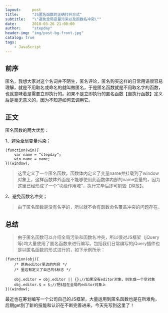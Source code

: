```yaml
---
layout:     post
title:      "JS匿名函数的正确打开方式"
subtitle:   "\"避免全局变量污染以及函数名冲突\""
date:       2018-03-26 21:00:00
author:     "stepday"
header-img: "img/post-bg-front.jpg"
catalog: true
tags:
    - JavaScript
---
```


## 前序
匿名，我想大家对这个名词并不陌生，匿名评论，匿名购买这样的日常用语很容易理解，就是不用取名或命名的就叫做匿名，于是匿名函数就是不用取名字的函数，也就意味着是需要立即执行的。如果不是立即执行的匿名函数【自执行函数】定义后是毫无意义的，因为不知道如何去调用它。

## 正文
匿名函数的两大优势：

1、避免全局变量污染；

```
(function(win){
    var name = "stepday";
    win.name = name;
})(window);
```
> 这里定义了一个匿名函数，函数体内定义了变量name并挂载到了window对象上，这样函数体外面是不能够使用此函数体内部的name变量的，因为这里已经形成了一个“块级作用域”，执行完毕后即可销毁【释放】。

2、避免函数名冲突；
> 由于匿名函数是没有名字的，所以就不会有函数命名覆盖冲突的问题存在。


## 总结
> 由于匿名函数可以介绍全局污染和函数名冲突，所以很对JS框架（jQuery等)均大量使用了匿名函数来进行编写。包括我们日常编写的jQuery插件也是以匿名函数的形式进行的，如下示例所示：

```
(function(obj){  
    /* 原先editor里边的内容 */  
    /* 里边有定义了自己的$标志 */  
  
    obj.editor = obj.editor || {};//如果没有editor对象，则生成一个空对象  
    obj.editor.$ = $;//把$挂在全局的editor对象上  
})(window); 
```
最近也在筹划编写一个公司自己的JS框架，大量运用到匿名函数也是在所难免，后期get到了新的技能和认识在不断完善进来，今天先写到这里了！




